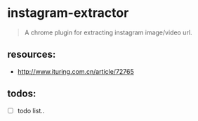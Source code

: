 # instagram-extractor
> A chrome plugin for extracting instagram  image/video url.


## resources:
+ http://www.ituring.com.cn/article/72765


## todos:
- [ ] todo list..
